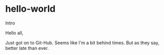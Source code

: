 # hello-world
Intro

Hello all,

Just got on to Git-Hub. Seems like I'm a bit behind times.
But as they say, better late than ever.
